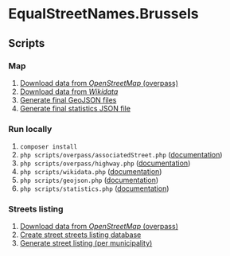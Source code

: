# EqualStreetNames.Brussels

## Scripts

### Map

1. [Download data from _OpenStreetMap_ (overpass)](./overpass-json.md)
1. [Download data from _Wikidata_](./wikidata.md)
1. [Generate final GeoJSON files](./geojson.md)
1. [Generate final statistics JSON file](./statistics.md)

### Run locally

1. `composer install`
1. `php scripts/overpass/associatedStreet.php` ([documentation](./overpass-json.md))
1. `php scripts/overpass/highway.php` ([documentation](./overpass-json.md))
1. `php scripts/wikidata.php` ([documentation](./wikidata.md))
1. `php scripts/geojson.php` ([documentation](./geojson.md))
1. `php scripts/statistics.php` ([documentation](./statistics.md))

### Streets listing

1. [Download data from _OpenStreetMap_ (overpass)](./overpass-csv.md)
1. [Create street streets listing database](./database.md)
1. [Generate street listing (per municipality)](./listing.md)
